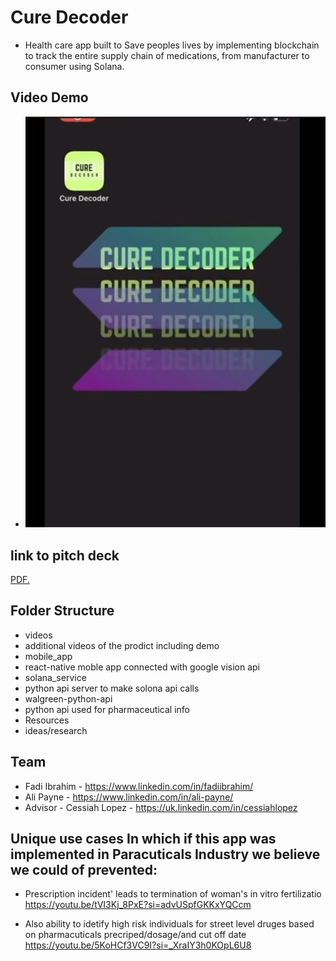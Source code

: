 # Cure Decoder 
  * Health care app built to Save peoples lives by implementing blockchain to track the entire supply chain of medications, from manufacturer to consumer using Solana.


## Video Demo 
* [![Cure Decoder- Demo](./demo.png)](https://youtu.be/N7PQhN_vgRc)


## link to pitch deck
<a href="username.github.io/folder/document.pdf](https://github.com/payneal/cure_decoder/blob/main/pitch_decki/Cure Decoder Pitch Deck Presentation.pdf" target="_blank">PDF.</a>


## Folder Structure
* videos 
 * additional videos of the prodict including demo
* mobile_app
 * react-native moble app connected with google vision api
* solana_service
 * python api server to make solona api calls
* walgreen-python-api
 * python api used for pharmaceutical info
* Resources
 * ideas/research 


## Team
* Fadi Ibrahim - https://www.linkedin.com/in/fadiibrahim/
* Ali Payne - https://www.linkedin.com/in/ali-payne/
* Advisor - Cessiah Lopez - https://uk.linkedin.com/in/cessiahlopez 


## Unique use cases In which if this app was implemented in Paracuticals Industry we believe we could of prevented:
* Prescription incident' leads to termination of woman's in vitro fertilizatio
https://youtu.be/tVI3Kj_8PxE?si=advUSpfGKKxYQCcm

* Also ability to idetify high risk individuals for street level druges based on pharmacuticals precriped/dosage/and cut off date
https://youtu.be/5KoHCf3VC9I?si=_XraIY3h0KOpL6U8
